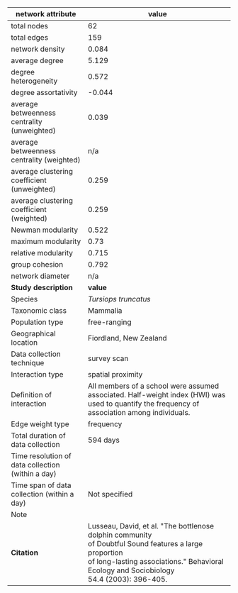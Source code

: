 network attribute|value
---|---
total nodes|62
total edges|159
network density|0.084
average degree|5.129
degree heterogeneity|0.572
degree assortativity|-0.044
average betweenness centrality (unweighted)|0.039
average betweenness centrality (weighted)|n/a
average clustering coefficient (unweighted)|0.259
average clustering coefficient (weighted)|0.259
Newman modularity|0.522
maximum modularity|0.73
relative modularity|0.715
group cohesion|0.792
network diameter|n/a
**Study description**|**value**
Species|*Tursiops truncatus*
Taxonomic class|Mammalia
Population type|free-ranging
Geographical location|Fiordland, New Zealand
Data collection technique|survey scan
Interaction type|spatial proximity
Definition of interaction|All members of a school were assumed associated. Half-weight index (HWI) was used to quantify the frequency of association among individuals.
Edge weight type|frequency
Total duration of data collection|594 days
Time resolution of data collection (within a day)|
Time span of data collection (within a day)|Not specified
Note|
**Citation** | Lusseau, David, et al. "The bottlenose dolphin community <br> of Doubtful Sound features a large proportion <br> of long-lasting associations." Behavioral Ecology and Sociobiology <br> 54.4 (2003): 396-405.
